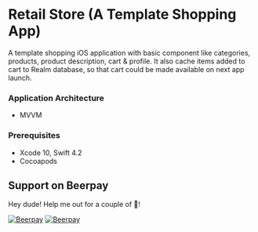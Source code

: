 # Retail Store (A Template Shopping App)

A template shopping iOS application with basic component like categories, products, product description, cart & profile. It also cache items added to cart to Realm database, so that cart could be made available on next app launch.

### Application Architecture

* MVVM


### Prerequisites

* Xcode 10, Swift 4.2
* Cocoapods

## Support on Beerpay
Hey dude! Help me out for a couple of :beers:!

[![Beerpay](https://beerpay.io/itsji10dra/RetailStore/badge.svg?style=beer-square)](https://beerpay.io/itsji10dra/RetailStore)  [![Beerpay](https://beerpay.io/itsji10dra/RetailStore/make-wish.svg?style=flat-square)](https://beerpay.io/itsji10dra/RetailStore?focus=wish)